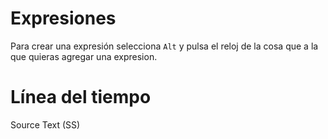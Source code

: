 # Expresiones
Para crear una expresión selecciona `Alt` y pulsa el reloj de la cosa que a la que quieras agregar una expresion.

# Línea del tiempo
Source Text (SS)
